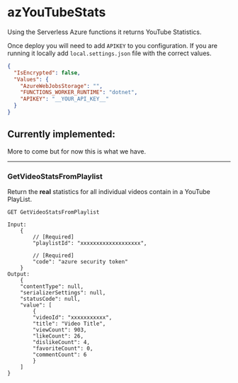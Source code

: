 # azYouTubeStats

Using the Serverless Azure functions it returns YouTube Statistics.

Once deploy you will need to add `APIKEY` to you configuration. If you are running it locally add `local.settings.json` file with the correct values.

```json
{
  "IsEncrypted": false,
  "Values": {
    "AzureWebJobsStorage": "",
    "FUNCTIONS_WORKER_RUNTIME": "dotnet",
    "APIKEY": "__YOUR_API_KEY__"
  }
}
```

## Currently implemented:

More to come but for now this is what we have.

---

### GetVideoStatsFromPlaylist

Return the **real** statistics for all individual videos contain in a YouTube PlayList.

```
GET GetVideoStatsFromPlaylist 

Input:
    {
        // [Required]
        "playlistId": "xxxxxxxxxxxxxxxxxxx",

        // [Required]
        "code": "azure security token"
    }
Output:
    {
    "contentType": null,
    "serializerSettings": null,
    "statusCode": null,
    "value": [
        {
        "videoId": "xxxxxxxxxxx",
        "title": "Video Title",
        "viewCount": 903,
        "likeCount": 26,
        "dislikeCount": 4,
        "favoriteCount": 0,
        "commentCount": 6
        }
    ]
}

```
